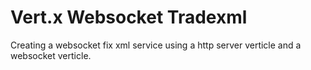 # Vert.x Websocket Tradexml

Creating a websocket fix xml service using a http server verticle and a websocket verticle.

